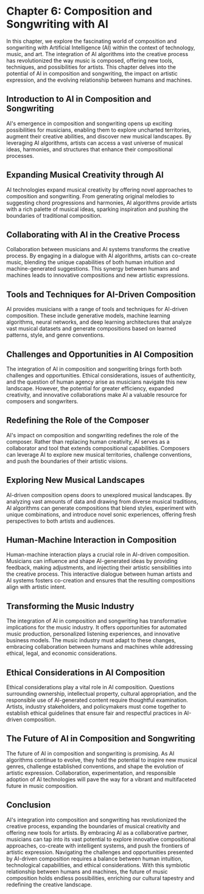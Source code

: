 Chapter 6: Composition and Songwriting with AI
==============================================

In this chapter, we explore the fascinating world of composition and songwriting with Artificial Intelligence (AI) within the context of technology, music, and art. The integration of AI algorithms into the creative process has revolutionized the way music is composed, offering new tools, techniques, and possibilities for artists. This chapter delves into the potential of AI in composition and songwriting, the impact on artistic expression, and the evolving relationship between humans and machines.

Introduction to AI in Composition and Songwriting
-------------------------------------------------

AI's emergence in composition and songwriting opens up exciting possibilities for musicians, enabling them to explore uncharted territories, augment their creative abilities, and discover new musical landscapes. By leveraging AI algorithms, artists can access a vast universe of musical ideas, harmonies, and structures that enhance their compositional processes.

Expanding Musical Creativity through AI
---------------------------------------

AI technologies expand musical creativity by offering novel approaches to composition and songwriting. From generating original melodies to suggesting chord progressions and harmonies, AI algorithms provide artists with a rich palette of musical ideas, sparking inspiration and pushing the boundaries of traditional composition.

Collaborating with AI in the Creative Process
---------------------------------------------

Collaboration between musicians and AI systems transforms the creative process. By engaging in a dialogue with AI algorithms, artists can co-create music, blending the unique capabilities of both human intuition and machine-generated suggestions. This synergy between humans and machines leads to innovative compositions and new artistic expressions.

Tools and Techniques for AI-Driven Composition
----------------------------------------------

AI provides musicians with a range of tools and techniques for AI-driven composition. These include generative models, machine learning algorithms, neural networks, and deep learning architectures that analyze vast musical datasets and generate compositions based on learned patterns, style, and genre conventions.

Challenges and Opportunities in AI Composition
----------------------------------------------

The integration of AI in composition and songwriting brings forth both challenges and opportunities. Ethical considerations, issues of authenticity, and the question of human agency arise as musicians navigate this new landscape. However, the potential for greater efficiency, expanded creativity, and innovative collaborations make AI a valuable resource for composers and songwriters.

Redefining the Role of the Composer
-----------------------------------

AI's impact on composition and songwriting redefines the role of the composer. Rather than replacing human creativity, AI serves as a collaborator and tool that extends compositional capabilities. Composers can leverage AI to explore new musical territories, challenge conventions, and push the boundaries of their artistic visions.

Exploring New Musical Landscapes
--------------------------------

AI-driven composition opens doors to unexplored musical landscapes. By analyzing vast amounts of data and drawing from diverse musical traditions, AI algorithms can generate compositions that blend styles, experiment with unique combinations, and introduce novel sonic experiences, offering fresh perspectives to both artists and audiences.

Human-Machine Interaction in Composition
----------------------------------------

Human-machine interaction plays a crucial role in AI-driven composition. Musicians can influence and shape AI-generated ideas by providing feedback, making adjustments, and injecting their artistic sensibilities into the creative process. This interactive dialogue between human artists and AI systems fosters co-creation and ensures that the resulting compositions align with artistic intent.

Transforming the Music Industry
-------------------------------

The integration of AI in composition and songwriting has transformative implications for the music industry. It offers opportunities for automated music production, personalized listening experiences, and innovative business models. The music industry must adapt to these changes, embracing collaboration between humans and machines while addressing ethical, legal, and economic considerations.

Ethical Considerations in AI Composition
----------------------------------------

Ethical considerations play a vital role in AI composition. Questions surrounding ownership, intellectual property, cultural appropriation, and the responsible use of AI-generated content require thoughtful examination. Artists, industry stakeholders, and policymakers must come together to establish ethical guidelines that ensure fair and respectful practices in AI-driven composition.

The Future of AI in Composition and Songwriting
-----------------------------------------------

The future of AI in composition and songwriting is promising. As AI algorithms continue to evolve, they hold the potential to inspire new musical genres, challenge established conventions, and shape the evolution of artistic expression. Collaboration, experimentation, and responsible adoption of AI technologies will pave the way for a vibrant and multifaceted future in music composition.

Conclusion
----------

AI's integration into composition and songwriting has revolutionized the creative process, expanding the boundaries of musical creativity and offering new tools for artists. By embracing AI as a collaborative partner, musicians can tap into its vast potential to explore innovative compositional approaches, co-create with intelligent systems, and push the frontiers of artistic expression. Navigating the challenges and opportunities presented by AI-driven composition requires a balance between human intuition, technological capabilities, and ethical considerations. With this symbiotic relationship between humans and machines, the future of music composition holds endless possibilities, enriching our cultural tapestry and redefining the creative landscape.
